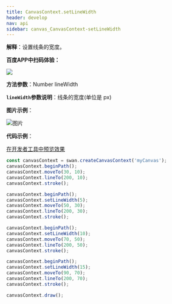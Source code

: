 ```yaml
---
title: CanvasContext.setLineWidth
header: develop
nav: api
sidebar: canvas_CanvasContext-setLineWidth
---
```


 

**解释**：设置线条的宽度。

**百度APP中扫码体验：**

<img src="https://b.bdstatic.com/miniapp/assets/images/doc_demo/pages_createCanvasContext.png"  class="demo-qrcode-image" />

**方法参数**：Number lineWidth

**`lineWidth`参数说明**：线条的宽度(单位是 px)

**图片示例**：

![图片](../../../../img/api/canvas/setLineWidth.png)

**代码示例**：

<a href="swanide://fragment/4e19cb2db62b79cb68943f3971dd54101573720541344" title="在开发者工具中预览效果" target="_self">在开发者工具中预览效果</a>

```js
const canvasContext = swan.createCanvasContext('myCanvas');
canvasContext.beginPath();
canvasContext.moveTo(30, 10);
canvasContext.lineTo(200, 10);
canvasContext.stroke();

canvasContext.beginPath();
canvasContext.setLineWidth(5);
canvasContext.moveTo(50, 30);
canvasContext.lineTo(200, 30);
canvasContext.stroke();

canvasContext.beginPath();
canvasContext.setLineWidth(10);
canvasContext.moveTo(70, 50);
canvasContext.lineTo(200, 50);
canvasContext.stroke();

canvasContext.beginPath();
canvasContext.setLineWidth(15);
canvasContext.moveTo(90, 70);
canvasContext.lineTo(200, 70);
canvasContext.stroke();

canvasContext.draw();
```


